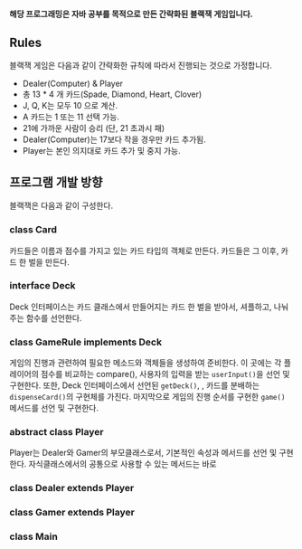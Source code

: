 
#### 해당 프로그래밍은 자바 공부를 목적으로 만든 간략화된 블랙잭 게임입니다.

## Rules

블랙잭 게임은 다음과 같이 간략화한 규칙에 따라서 진행되는 것으로 가정합니다.

 - Dealer(Computer) & Player
 - 총 13 * 4 개 카드(Spade, Diamond, Heart, Clover)
 - J, Q, K는 모두 10 으로 계산.
 - A 카드는 1 또는 11 선택 가능.
 - 21에 가까운 사람이 승리 (단, 21 초과시 패)
 - Dealer(Computer)는 17보다 작을 경우만 카드 추가됨.
 - Player는 본인 의지대로 카드 추가 및 중지 가능.


## 프로그램 개발 방향

블랙잭은 다음과 같이 구성한다.

### class Card
카드들은 이름과 점수를 가지고 있는 카드 타입의 객체로 만든다.
카드들은 그 이후, 카드 한 벌을 만든다.

### interface Deck
Deck 인터페이스는 카드 클래스에서 만들어지는 카드 한 벌을 받아서, 셔플하고, 나눠주는 함수를 선언한다.

### class GameRule implements Deck
게임의 진행과 관련하여 필요한 메소드와 객체들을 생성하여 준비한다.
이 곳에는 각 플레이어의 점수를 비교하는 compare(), 사용자의 입력을 받는 ```userInput()```을 선언 및 구현한다.
또한, Deck 인터페이스에서 선언된 ```getDeck()```, , 카드를 분배하는 ```dispenseCard()```의 구현체를 가진다.
마지막으로 게임의 진행 순서를 구현한 ```game()``` 메서드를 선언 및 구현한다.

### abstract class Player
Player는 Dealer와 Gamer의 부모클래스로서, 기본적인 속성과 메서드를 선언 및 구현한다.
자식클래스에서의 공통으로 사용할 수 있는 메서드는 바로 

### class Dealer extends Player

### class Gamer extends Player

### class Main
